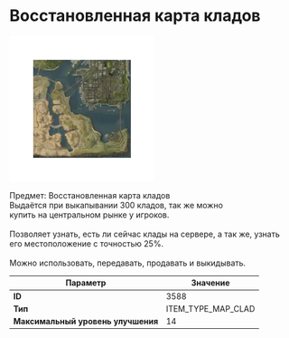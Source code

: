 # Восстановленная карта кладов

![Item Image](../img/3588.webp?raw=true)

Предмет: Восстановленная карта кладов<br>Выдаётся при выкапывании 300 кладов, так же можно<br>купить на центральном рынке у игроков.<br><br>Позволяет узнать, есть ли сейчас клады на сервере, а так же, узнать его местоположение с точностью 25%.<br><br>Можно использовать, передавать, продавать и выкидывать.


| Параметр | Значение |
|----------|----------|
| **ID** | 3588 |
| **Тип** | ITEM_TYPE_MAP_CLAD |
| **Максимальный уровень улучшения** | 14 |

